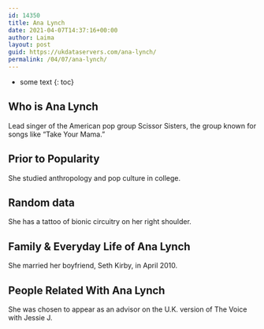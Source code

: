 ```yaml
---
id: 14350
title: Ana Lynch
date: 2021-04-07T14:37:16+00:00
author: Laima
layout: post
guid: https://ukdataservers.com/ana-lynch/
permalink: /04/07/ana-lynch/
---
```


* some text
{: toc}


## Who is Ana Lynch
                  
                  
                  
Lead singer of the American pop group Scissor Sisters, the group known for songs like &#8220;Take Your Mama.&#8221;
                  
              
            
              
            
                
                
                
## Prior to Popularity
                  
                  
                  
She studied anthropology and pop culture in college.
                  
              
            
              
            
                
                
                
## Random data
                  
                  
                  
She has a tattoo of bionic circuitry on her right shoulder.
                  
              
            
              
            
                
                
                
## Family & Everyday Life of Ana Lynch
                  
                  
                  
She married her boyfriend, Seth Kirby, in April 2010.
                  
              
            
              
            
                
                
                
## People Related With Ana Lynch
                  
                  
                  
She was chosen to appear as an advisor on the U.K. version of The Voice with Jessie J.
                  
              
            
              
            
                
              
            
              
              
            
            
              
            
          
          
          